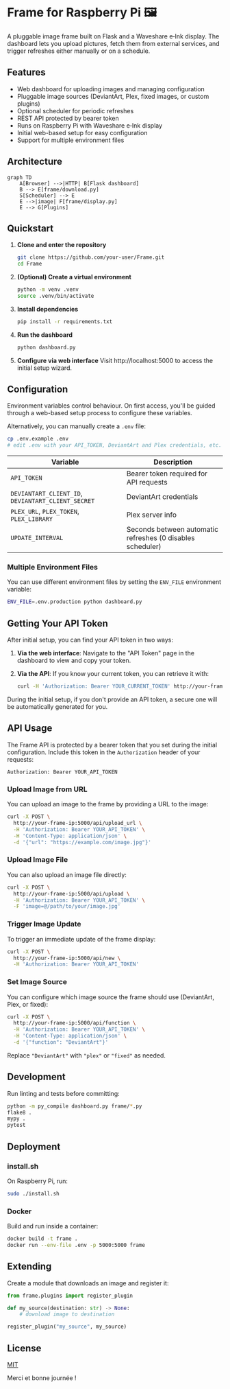 # Frame for Raspberry Pi 🖼️

A pluggable image frame built on Flask and a Waveshare e‑Ink display. The dashboard lets you upload pictures, fetch them from external services, and trigger refreshes either manually or on a schedule.

## Features
- Web dashboard for uploading images and managing configuration
- Pluggable image sources (DeviantArt, Plex, fixed images, or custom plugins)
- Optional scheduler for periodic refreshes
- REST API protected by bearer token
- Runs on Raspberry Pi with Waveshare e‑Ink display
- Initial web-based setup for easy configuration
- Support for multiple environment files

## Architecture
```mermaid
graph TD
    A[Browser] -->|HTTP| B[Flask dashboard]
    B --> E[frame/download.py]
    S[Scheduler] --> E
    E -->|image| F[frame/display.py]
    E --> G[Plugins]
```

## Quickstart
1. **Clone and enter the repository**
   ```bash
   git clone https://github.com/your-user/Frame.git
   cd Frame
   ```
2. **(Optional) Create a virtual environment**
   ```bash
   python -m venv .venv
   source .venv/bin/activate
   ```
3. **Install dependencies**
   ```bash
   pip install -r requirements.txt
   ```
4. **Run the dashboard**
   ```bash
   python dashboard.py
   ```
5. **Configure via web interface**
   Visit http://localhost:5000 to access the initial setup wizard.

## Configuration
Environment variables control behaviour. On first access, you'll be guided through a web-based setup process to configure these variables.

Alternatively, you can manually create a `.env` file:
```bash
cp .env.example .env
# edit .env with your API_TOKEN, DeviantArt and Plex credentials, etc.
```

| Variable | Description |
|---|---|
| `API_TOKEN` | Bearer token required for API requests |
| `DEVIANTART_CLIENT_ID`, `DEVIANTART_CLIENT_SECRET` | DeviantArt credentials |
| `PLEX_URL`, `PLEX_TOKEN`, `PLEX_LIBRARY` | Plex server info |
| `UPDATE_INTERVAL` | Seconds between automatic refreshes (0 disables scheduler)

### Multiple Environment Files
You can use different environment files by setting the `ENV_FILE` environment variable:
```bash
ENV_FILE=.env.production python dashboard.py
```

## Getting Your API Token

After initial setup, you can find your API token in two ways:

1. **Via the web interface**: Navigate to the "API Token" page in the dashboard to view and copy your token.

2. **Via the API**: If you know your current token, you can retrieve it with:
   ```bash
   curl -H 'Authorization: Bearer YOUR_CURRENT_TOKEN' http://your-frame-ip:5000/api/token
   ```

During the initial setup, if you don't provide an API token, a secure one will be automatically generated for you.

## API Usage

The Frame API is protected by a bearer token that you set during the initial configuration. Include this token in the `Authorization` header of your requests:

```
Authorization: Bearer YOUR_API_TOKEN
```

### Upload Image from URL

You can upload an image to the frame by providing a URL to the image:

```bash
curl -X POST \
  http://your-frame-ip:5000/api/upload_url \
  -H 'Authorization: Bearer YOUR_API_TOKEN' \
  -H 'Content-Type: application/json' \
  -d '{"url": "https://example.com/image.jpg"}'
```

### Upload Image File

You can also upload an image file directly:

```bash
curl -X POST \
  http://your-frame-ip:5000/api/upload \
  -H 'Authorization: Bearer YOUR_API_TOKEN' \
  -F 'image=@/path/to/your/image.jpg'
```

### Trigger Image Update

To trigger an immediate update of the frame display:

```bash
curl -X POST \
  http://your-frame-ip:5000/api/new \
  -H 'Authorization: Bearer YOUR_API_TOKEN'
```

### Set Image Source

You can configure which image source the frame should use (DeviantArt, Plex, or fixed):

```bash
curl -X POST \
  http://your-frame-ip:5000/api/function \
  -H 'Authorization: Bearer YOUR_API_TOKEN' \
  -H 'Content-Type: application/json' \
  -d '{"function": "DeviantArt"}'
```

Replace `"DeviantArt"` with `"plex"` or `"fixed"` as needed.

## Development
Run linting and tests before committing:

```bash
python -m py_compile dashboard.py frame/*.py
flake8 .
mypy .
pytest
```

## Deployment
### install.sh
On Raspberry Pi, run:

```bash
sudo ./install.sh
```

### Docker
Build and run inside a container:

```bash
docker build -t frame .
docker run --env-file .env -p 5000:5000 frame
```

## Extending
Create a module that downloads an image and register it:

```python
from frame.plugins import register_plugin

def my_source(destination: str) -> None:
    # download image to destination

register_plugin("my_source", my_source)
```

## License
[MIT](LICENSE)

Merci et bonne journée !
